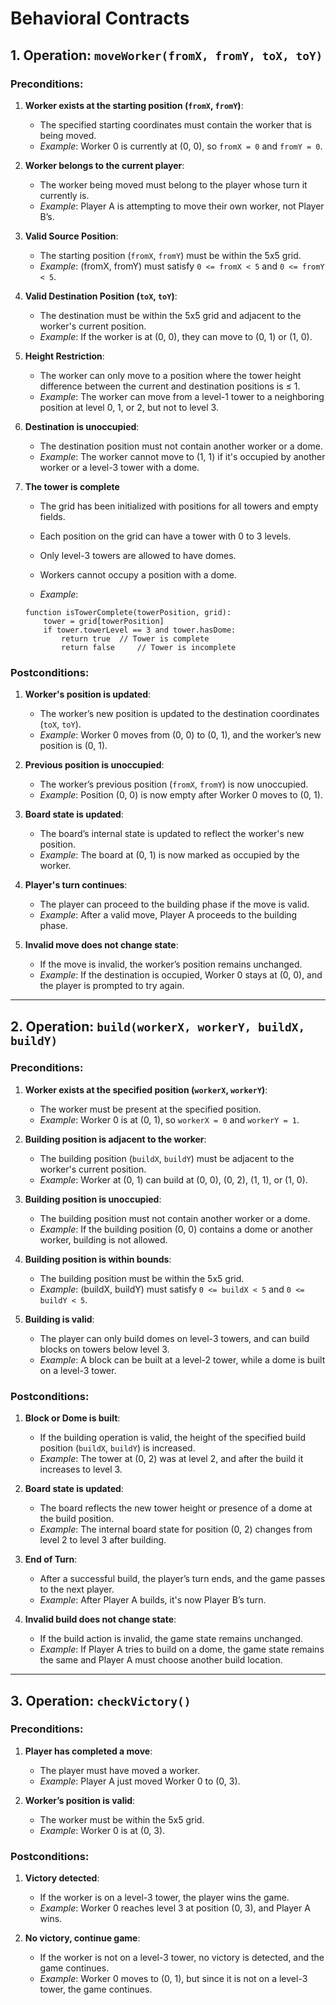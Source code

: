 
# Behavioral Contracts

## 1. Operation: `moveWorker(fromX, fromY, toX, toY)`

### Preconditions:
1. **Worker exists at the starting position (`fromX`, `fromY`)**:
    - The specified starting coordinates must contain the worker that is being moved.
    - *Example*: Worker 0 is currently at (0, 0), so `fromX = 0` and `fromY = 0`.

2. **Worker belongs to the current player**:
    - The worker being moved must belong to the player whose turn it currently is.
    - *Example*: Player A is attempting to move their own worker, not Player B’s.

3. **Valid Source Position**:
    - The starting position (`fromX`, `fromY`) must be within the 5x5 grid.
    - *Example*: (fromX, fromY) must satisfy `0 <= fromX < 5` and `0 <= fromY < 5`.

4. **Valid Destination Position (`toX`, `toY`)**:
    - The destination must be within the 5x5 grid and adjacent to the worker's current position.
    - *Example*: If the worker is at (0, 0), they can move to (0, 1) or (1, 0).

5. **Height Restriction**:
    - The worker can only move to a position where the tower height difference between the current and destination positions is ≤ 1.
    - *Example*: The worker can move from a level-1 tower to a neighboring position at level 0, 1, or 2, but not to level 3.

6. **Destination is unoccupied**:
    - The destination position must not contain another worker or a dome.
    - *Example*: The worker cannot move to (1, 1) if it's occupied by another worker or a level-3 tower with a dome.

7. **The tower is complete**
    - The grid has been initialized with positions for all towers and empty fields.
    - Each position on the grid can have a tower with 0 to 3 levels.
    - Only level-3 towers are allowed to have domes.
    - Workers cannot occupy a position with a dome.

    - *Example*: 
    ```pseudo
    function isTowerComplete(towerPosition, grid):
        tower = grid[towerPosition]
        if tower.towerLevel == 3 and tower.hasDome:
            return true  // Tower is complete
            return false     // Tower is incomplete

### Postconditions:
1. **Worker's position is updated**:
    - The worker’s new position is updated to the destination coordinates (`toX`, `toY`).
    - *Example*: Worker 0 moves from (0, 0) to (0, 1), and the worker’s new position is (0, 1).

2. **Previous position is unoccupied**:
    - The worker’s previous position (`fromX`, `fromY`) is now unoccupied.
    - *Example*: Position (0, 0) is now empty after Worker 0 moves to (0, 1).

3. **Board state is updated**:
    - The board’s internal state is updated to reflect the worker's new position.
    - *Example*: The board at (0, 1) is now marked as occupied by the worker.

4. **Player's turn continues**:
    - The player can proceed to the building phase if the move is valid.
    - *Example*: After a valid move, Player A proceeds to the building phase.

5. **Invalid move does not change state**:
    - If the move is invalid, the worker’s position remains unchanged.
    - *Example*: If the destination is occupied, Worker 0 stays at (0, 0), and the player is prompted to try again.

---

## 2. Operation: `build(workerX, workerY, buildX, buildY)`

### Preconditions:
1. **Worker exists at the specified position (`workerX`, `workerY`)**:
    - The worker must be present at the specified position.
    - *Example*: Worker 0 is at (0, 1), so `workerX = 0` and `workerY = 1`.

2. **Building position is adjacent to the worker**:
    - The building position (`buildX`, `buildY`) must be adjacent to the worker's current position.
    - *Example*: Worker at (0, 1) can build at (0, 0), (0, 2), (1, 1), or (1, 0).

3. **Building position is unoccupied**:
    - The building position must not contain another worker or a dome.
    - *Example*: If the building position (0, 0) contains a dome or another worker, building is not allowed.

4. **Building position is within bounds**:
    - The building position must be within the 5x5 grid.
    - *Example*: (buildX, buildY) must satisfy `0 <= buildX < 5` and `0 <= buildY < 5`.

5. **Building is valid**:
    - The player can only build domes on level-3 towers, and can build blocks on towers below level 3.
    - *Example*: A block can be built at a level-2 tower, while a dome is built on a level-3 tower.

### Postconditions:
1. **Block or Dome is built**:
    - If the building operation is valid, the height of the specified build position (`buildX`, `buildY`) is increased.
    - *Example*: The tower at (0, 2) was at level 2, and after the build it increases to level 3.

2. **Board state is updated**:
    - The board reflects the new tower height or presence of a dome at the build position.
    - *Example*: The internal board state for position (0, 2) changes from level 2 to level 3 after building.

3. **End of Turn**:
    - After a successful build, the player’s turn ends, and the game passes to the next player.
    - *Example*: After Player A builds, it's now Player B’s turn.

4. **Invalid build does not change state**:
    - If the build action is invalid, the game state remains unchanged.
    - *Example*: If Player A tries to build on a dome, the game state remains the same and Player A must choose another build location.

---

## 3. Operation: `checkVictory()`

### Preconditions:
1. **Player has completed a move**:
    - The player must have moved a worker.
    - *Example*: Player A just moved Worker 0 to (0, 3).

2. **Worker’s position is valid**:
    - The worker must be within the 5x5 grid.
    - *Example*: Worker 0 is at (0, 3).

### Postconditions:
1. **Victory detected**:
    - If the worker is on a level-3 tower, the player wins the game.
    - *Example*: Worker 0 reaches level 3 at position (0, 3), and Player A wins.

2. **No victory, continue game**:
    - If the worker is not on a level-3 tower, no victory is detected, and the game continues.
    - *Example*: Worker 0 moves to (0, 1), but since it is not on a level-3 tower, the game continues.
